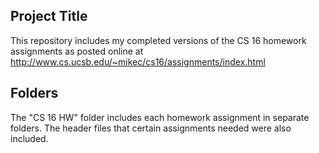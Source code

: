 ##  **Project Title**
This repository includes my completed versions of the CS 16 homework assignments as posted online at http://www.cs.ucsb.edu/~mikec/cs16/assignments/index.html
## **Folders**
The "CS 16 HW" folder includes each homework assignment in separate folders. The header files that certain assignments needed were also included.
